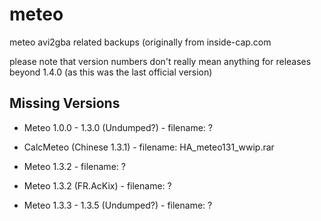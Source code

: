 # meteo
meteo avi2gba related backups (originally from inside-cap.com

please note that version numbers don't really mean anything for releases beyond 1.4.0 (as this was the last official version)

## Missing Versions

- Meteo 1.0.0 - 1.3.0 (Undumped?) - filename: ?

- CalcMeteo (Chinese 1.3.1) - filename: HA_meteo131_wwip.rar

- Meteo 1.3.2 - filename: ?

- Meteo 1.3.2 (FR.AcKix) - filename: ?

- Meteo 1.3.3 - 1.3.5 (Undumped?) - filename: ?
